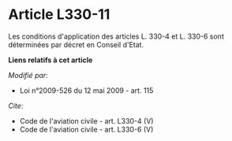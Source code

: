 # Article L330-11

Les conditions d'application des articles L. 330-4 et L. 330-6 sont déterminées par décret en Conseil d'Etat.

**Liens relatifs à cet article**

_Modifié par_:

  - Loi n°2009-526 du 12 mai 2009 - art. 115

_Cite_:

  - Code de l'aviation civile - art. L330-4 (V)
  - Code de l'aviation civile - art. L330-6 (V)
